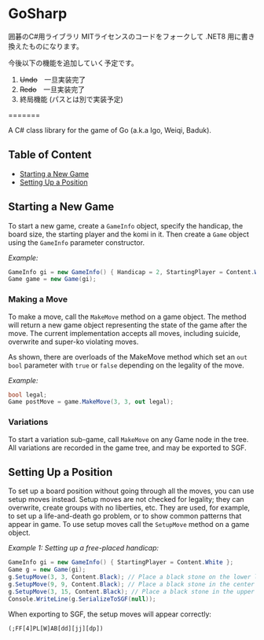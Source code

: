 GoSharp
=======

囲碁のC#用ライブラリ
MITライセンスのコードをフォークして .NET8 用に書き換えたものになります。
  
今後以下の機能を追加していく予定です。
1. ~~Undo~~　一旦実装完了
2. ~~Redo~~　一旦実装完了
3. 終局機能 (パスとは別で実装予定)

=======

A C# class library for the game of Go (a.k.a Igo, Weiqi, Baduk).

## Table of Content
* [Starting a New Game](#starting-a-new-game)
* [Setting Up a Position](#setting-up-a-position)

## Starting a New Game
To start a new game, create a `GameInfo` object, specify the handicap, the board size, 
the starting player and the komi in it. Then create a `Game` object using the `GameInfo` 
parameter constructor.

*Example:*
```c#
GameInfo gi = new GameInfo() { Handicap = 2, StartingPlayer = Content.White };
Game game = new Game(gi);
```

### Making a Move
To make a move, call the `MakeMove` method on a game object. The method will return a 
new game object representing the state of the game after the move. The current 
implementation accepts all moves, including suicide, overwrite and super-ko violating 
moves. 

As shown, there are overloads of the MakeMove method which set an `out bool` parameter 
with `true` or `false` depending on the legality of the move.

*Example:*
```c#
bool legal;
Game postMove = game.MakeMove(3, 3, out legal);
```

### Variations
To start a variation sub-game, call `MakeMove` on any Game node in the tree. All 
variations are recorded in the game tree, and may be exported to SGF.

## Setting Up a Position
To set up a board position without going through all the moves, you can use setup moves 
instead. Setup moves are not checked for legality; they can overwrite, create groups 
with no liberties, etc. They are used, for example, to set up a life-and-death go 
problem, or to show common patterns that appear in game. To use setup moves call the 
`SetupMove` method on a game object.

*Example 1: Setting up a free-placed handicap:*

```c#
GameInfo gi = new GameInfo() { StartingPlayer = Content.White };
Game g = new Game(gi);
g.SetupMove(3, 3, Content.Black); // Place a black stone on the lower left star point.
g.SetupMove(9, 9, Content.Black); // Place a black stone in the center of the board.
g.SetupMove(3, 15, Content.Black); // Place a black stone in the upper left star point.
Console.WriteLine(g.SerializeToSGF(null));
```

When exporting to SGF, the setup moves will appear correctly:

    (;FF[4]PL[W]AB[dd][jj][dp])
